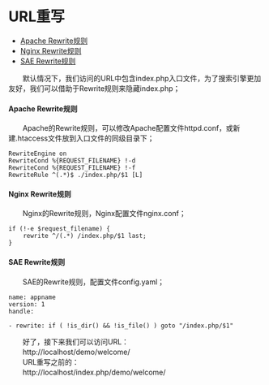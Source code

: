 # URL重写

- [Apache Rewrite规则](#apache)
- [Nginx Rewrite规则](#nginx)
- [SAE Rewrite规则](#sae)

　　默认情况下，我们访问的URL中包含index.php入口文件，为了搜索引擎更加友好，我们可以借助于Rewrite规则来隐藏index.php；

#### <a name="apache">Apache Rewrite规则</a>

　　Apache的Rewrite规则，可以修改Apache配置文件httpd.conf，或新建.htaccess文件放到入口文件的同级目录下；

```shell
RewriteEngine on
RewriteCond %{REQUEST_FILENAME} !-d
RewriteCond %{REQUEST_FILENAME} !-f
RewriteRule ^(.*)$ ./index.php/$1 [L]
```

#### <a name="nginx">Nginx Rewrite规则</a>

　　Nginx的Rewrite规则，Nginx配置文件nginx.conf；

```shell
if (!-e $request_filename) {
	rewrite ^/(.*) /index.php/$1 last;
}
```


#### <a name="sae">SAE Rewrite规则</a>

　　SAE的Rewrite规则，配置文件config.yaml；

```shell
name: appname
version: 1
handle:

- rewrite: if ( !is_dir() && !is_file() ) goto "/index.php/$1"
```

　　好了，接下来我们可以访问URL：<br />
　　http://localhost/demo/welcome/<br />
　　URL重写之前的：<br />
　　http://localhost/index.php/demo/welcome/
